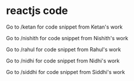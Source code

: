# reactjs code

Go to /ketan for code snippet from Ketan's work

Go to /nishith for code snippet from Nishith's work

Go to /rahul for code snippet from Rahul's work

Go to /nidhi for code snippet from Nidhi's work

Go to /siddhi for code snippet from Siddhi's work
